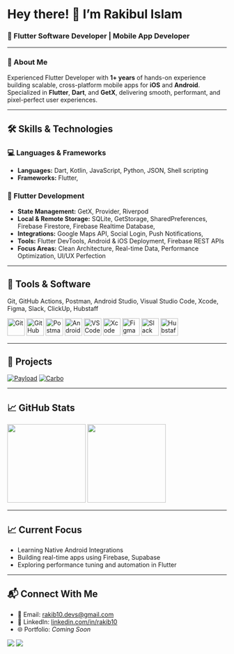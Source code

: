 <h1 align="left">Hey there! 👋 I’m Rakibul Islam</h1>
<h3 align="left">🚀 Flutter Software Developer | Mobile App Developer</h3>

---

### 🎯 About Me

Experienced Flutter Developer with **1+ years** of hands-on experience building scalable, cross-platform mobile apps for **iOS** and **Android**.  
Specialized in **Flutter**, **Dart**, and **GetX**, delivering smooth, performant, and pixel-perfect user experiences.

---

## 🛠️ Skills & Technologies

### 💻 Languages & Frameworks
- **Languages:** Dart, Kotlin, JavaScript, Python, JSON, Shell scripting  
- **Frameworks:** Flutter, 

### 📱 Flutter Development
- **State Management:** GetX, Provider, Riverpod  
- **Local & Remote Storage:** SQLite, GetStorage, SharedPreferences, Firebase Firestore, Firebase Realtime Database, 
- **Integrations:** Google Maps API, Social Login, Push Notifications,  
- **Tools:** Flutter DevTools, Android & iOS Deployment, Firebase REST APIs  
- **Focus Areas:** Clean Architecture, Real-time Data, Performance Optimization, UI/UX Perfection

---

## 🧰 Tools & Software

Git, GitHub Actions, Postman, Android Studio, Visual Studio Code, Xcode, Figma, Slack, ClickUp, Hubstaff

<p align="left">
  <img src="https://cdn.jsdelivr.net/gh/devicons/devicon/icons/git/git-original.svg" width="40" alt="Git"/>
  <img src="https://img.icons8.com/ios-filled/50/ffffff/github.png" width="40" alt="GitHub"/>
  <img src="https://img.icons8.com/external-tal-revivo-shadow-tal-revivo/48/null/external-postman-is-the-only-complete-api-development-environment-logo-shadow-tal-revivo.png" width="40" alt="Postman"/>
  <img src="https://cdn.jsdelivr.net/gh/devicons/devicon/icons/androidstudio/androidstudio-original.svg" width="40" alt="Android Studio"/>
  <img src="https://cdn.jsdelivr.net/gh/devicons/devicon/icons/vscode/vscode-original.svg" width="40" alt="VS Code"/>
  <img src="https://cdn.jsdelivr.net/gh/devicons/devicon/icons/xcode/xcode-original.svg" width="40" alt="Xcode"/>
  <img src="https://cdn.jsdelivr.net/gh/devicons/devicon/icons/figma/figma-original.svg" width="40" alt="Figma"/>
  <img src="https://img.icons8.com/color/48/000000/slack-new.png" width="40" alt="Slack"/>
  <img src="https://img.icons8.com/fluency/48/clock.png" width="40" alt="Hubstaff"/>
</p>

---

## 🚀 Projects

[![Payload](https://previews.customer.envatousercontent.com/files/560418621/Thumbnail.png)](https://codecanyon.net/item/payload-airtime-data-bundles-gift-cards-and-vtu-full-solution/56026497?s_rank=10)
[![Carbo](https://previews.customer.envatousercontent.com/files/612441931/Thumbnail.png)](https://codecanyon.net/item/carbo-car-rental-booking-management-full-solution/57288398?s_rank=5)

---

## 📈 GitHub Stats

<div align="left">
  <img src="https://github-readme-stats.vercel.app/api?username=RakibulIslam10&show_icons=true&theme=tokyonight" height="180" />
  <img src="https://github-readme-stats.vercel.app/api/top-langs/?username=RakibulIslam10&layout=compact&theme=tokyonight" height="180" />
</div>

---

## 📈 Current Focus
- Learning Native Android Integrations  
- Building real-time apps using Firebase, Supabase  
- Exploring performance tuning and automation in Flutter

---

## 📬 Connect With Me

- 📧 Email: [rakib10.devs@gmail.com](mailto:rakib10.devs@gmail.com)
- 💼 LinkedIn: [linkedin.com/in/rakib10](https://linkedin.com/in/rakib10)
- 🌐 Portfolio: *Coming Soon*

<p align="left">
  <a href="https://linkedin.com/" target="_blank"><img src="https://img.shields.io/badge/LinkedIn-0077B5?style=for-the-badge&logo=linkedin&logoColor=white"/></a>
  <a href="https://wa.me/01987845068" target="_blank"><img src="https://img.shields.io/badge/WhatsApp-25D366?style=for-the-badge&logo=whatsapp&logoColor=white"/></a>
</p>
